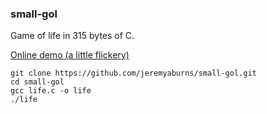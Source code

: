 ### small-gol

Game of life in 315 bytes of C.

[Online demo (a little flickery)](http://showterm.io/8caef2a82b46a1429150b#fast)

``` shell
git clone https://github.com/jeremyaburns/small-gol.git
cd small-gol
gcc life.c -o life
./life
```
